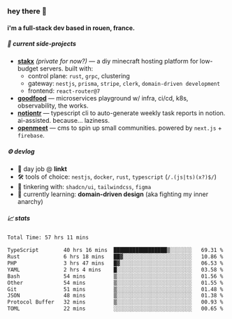 ### hey there 👋

#### i'm a full-stack dev based in rouen, france.

##### 🚧 current side-projects

- [**stakx**](https://stakx.fr) *(private for now?)* — a diy minecraft hosting platform for low-budget servers. built with:
  - control plane: `rust`, `grpc`, clustering
  - gateway: `nestjs`, `prisma`, `stripe`, `clerk`, `domain-driven development`
  - frontend: `react-router@7`
- [**goodfood**](https://github.com/floriaaan/goodfood) — microservices playground w/ infra, ci/cd, k8s, observability, the works.
- [**notiontr**](https://github.com/floriaaan/notion-task-reporter) — typescript cli to auto-generate weekly task reports in notion. ai-assisted. because... laziness.
- [**openmeet**](https://github.com/floriaaan/openmeet) — cms to spin up small communities. powered by `next.js` + `firebase`.

##### ⚙️ devlog

- 🏢 day job @ **linkt**
- 🛠️ tools of choice: `nestjs`, `docker`, `rust`, `typescript` (`/.(js|ts)(x?)$/`)
- 🎨 tinkering with: `shadcn/ui`, `tailwindcss`, `figma`
- 🧠 currently learning: **domain-driven design** (aka fighting my inner anarchy)

##### 📈 stats

<!--START_SECTION:waka-->

```txt
Total Time: 57 hrs 11 mins

TypeScript        40 hrs 16 mins  █████████████████▒░░░░░░░   69.31 %
Rust              6 hrs 18 mins   ██▓░░░░░░░░░░░░░░░░░░░░░░   10.86 %
PHP               3 hrs 47 mins   █▓░░░░░░░░░░░░░░░░░░░░░░░   06.53 %
YAML              2 hrs 4 mins    █░░░░░░░░░░░░░░░░░░░░░░░░   03.58 %
Bash              54 mins         ▒░░░░░░░░░░░░░░░░░░░░░░░░   01.56 %
Other             54 mins         ▒░░░░░░░░░░░░░░░░░░░░░░░░   01.55 %
Git               51 mins         ▒░░░░░░░░░░░░░░░░░░░░░░░░   01.48 %
JSON              48 mins         ▒░░░░░░░░░░░░░░░░░░░░░░░░   01.38 %
Protocol Buffer   32 mins         ▒░░░░░░░░░░░░░░░░░░░░░░░░   00.93 %
TOML              22 mins         ░░░░░░░░░░░░░░░░░░░░░░░░░   00.65 %
```

<!--END_SECTION:waka-->
